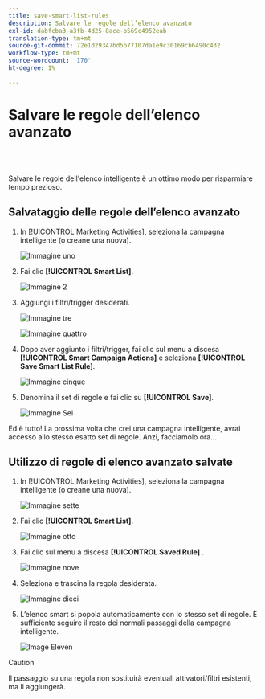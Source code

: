 ```yaml
---
title: save-smart-list-rules
description: Salvare le regole dell’elenco avanzato
exl-id: dabfcba3-a3fb-4d25-8ace-b569c4952eab
translation-type: tm+mt
source-git-commit: 72e1d29347bd5b77107da1e9c30169cb6490c432
workflow-type: tm+mt
source-wordcount: '170'
ht-degree: 1%

---
```


# Salvare le regole dell’elenco avanzato

<br> 

Salvare le regole dell&#39;elenco intelligente è un ottimo modo per risparmiare tempo prezioso.

## Salvataggio delle regole dell’elenco avanzato

1. In [!UICONTROL Marketing Activities], seleziona la campagna intelligente (o creane una nuova).

   ![Immagine uno](/help/sky/assets/smart-lists-and-static-lists/save-smart-list-rules/save-smart-list-rules-1.png)

1. Fai clic **[!UICONTROL Smart List]**.

   ![Immagine 2](/help/sky/assets/smart-lists-and-static-lists/save-smart-list-rules/save-smart-list-rules-2.png)

1. Aggiungi i filtri/trigger desiderati.

   ![Immagine tre](/help/sky/assets/smart-lists-and-static-lists/save-smart-list-rules/save-smart-list-rules-3.png)

   ![Immagine quattro](/help/sky/assets/smart-lists-and-static-lists/save-smart-list-rules/save-smart-list-rules-4.png)

1. Dopo aver aggiunto i filtri/trigger, fai clic sul menu a discesa **[!UICONTROL Smart Campaign Actions]** e seleziona **[!UICONTROL Save Smart List Rule]**.

   ![Immagine cinque](/help/sky/assets/smart-lists-and-static-lists/save-smart-list-rules/save-smart-list-rules-5.png)

1. Denomina il set di regole e fai clic su **[!UICONTROL Save]**.

   ![Immagine Sei](/help/sky/assets/smart-lists-and-static-lists/save-smart-list-rules/save-smart-list-rules-6.png)

Ed è tutto! La prossima volta che crei una campagna intelligente, avrai accesso allo stesso esatto set di regole. Anzi, facciamolo ora...

## Utilizzo di regole di elenco avanzato salvate

1. In [!UICONTROL Marketing Activities], seleziona la campagna intelligente (o creane una nuova).

   ![Immagine sette](/help/sky/assets/smart-lists-and-static-lists/save-smart-list-rules/save-smart-list-rules-7.png)

1. Fai clic **[!UICONTROL Smart List]**.

   ![Immagine otto](/help/sky/assets/smart-lists-and-static-lists/save-smart-list-rules/save-smart-list-rules-8.png)

1. Fai clic sul menu a discesa **[!UICONTROL Saved Rule]** .

   ![Immagine nove](/help/sky/assets/smart-lists-and-static-lists/save-smart-list-rules/save-smart-list-rules-9.png)

1. Seleziona e trascina la regola desiderata.

   ![Immagine dieci](/help/sky/assets/smart-lists-and-static-lists/save-smart-list-rules/save-smart-list-rules-10.png)

1. L’elenco smart si popola automaticamente con lo stesso set di regole. È sufficiente seguire il resto dei normali passaggi della campagna intelligente.

   ![Image Eleven](/help/sky/assets/smart-lists-and-static-lists/save-smart-list-rules/save-smart-list-rules-11.png)

>[!CAUTION]
>
>Il passaggio su una regola non sostituirà eventuali attivatori/filtri esistenti, ma li aggiungerà.
